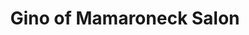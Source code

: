 ---
title: "Gino of Mamaroneck Salon"
url: /mamaroneck/gino-of-mamaroneck-salon/
shop: hairdresser
---
